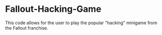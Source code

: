 # Fallout-Hacking-Game
This code allows for the user to play the popular "hacking" minigame from the Fallout franchise.
